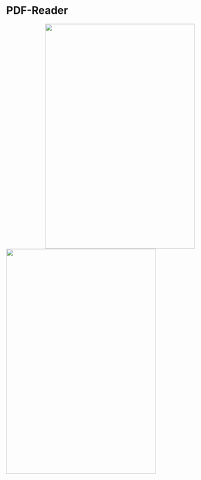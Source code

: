 # PDF-Reader

<img align="right" width="400" height="600" src="https://github.com/Priyanshu-Pawar/PDF-Reader/assets/93826653/7542b4fe-d79e-491b-b2ee-5d82b229b323">

<img align="left" width="400" height="600" src="https://github.com/Priyanshu-Pawar/PDF-Reader/assets/93826653/dd4af0c4-08fc-4e54-9021-47a3d83d73c5">



